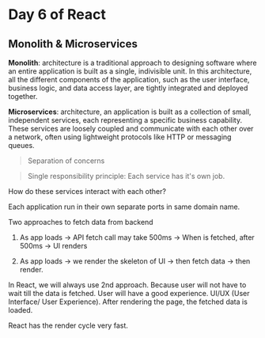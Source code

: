 # Day 6 of React

## Monolith & Microservices

**Monolith**: architecture is a traditional approach to designing software where an entire application is built as a single, indivisible unit. In this architecture, all the different components of the application, such as the user interface, business logic, and data access layer, are tightly integrated and deployed together.

**Microservices**: architecture, an application is built as a collection of small, independent services, each representing a specific business capability. These services are loosely coupled and communicate with each other over a network, often using lightweight protocols like HTTP or messaging queues.

> Separation of concerns

> Single responsibility principle: Each service has it's own job.

How do these services interact with each other?

Each application run in their own separate ports in same domain name.

Two approaches to fetch data from backend

1. As app loads -> API fetch call may take 500ms -> When is fetched, after 500ms -> UI renders

2. As app loads -> we render the skeleton of UI -> then fetch data -> then render.

In React, we will always use 2nd approach. Because user will not have to wait till the data is fetched. User will have a good experience. UI/UX (User Interface/ User Experience). After rendering the page, the fetched data is loaded.

React has the render cycle very fast.
